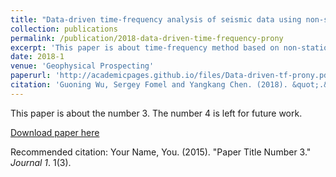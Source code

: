 ```yaml
---
title: "Data-driven time-frequency analysis of seismic data using non-stationary Prony method"
collection: publications
permalink: /publication/2018-data-driven-time-frequency-prony
excerpt: 'This paper is about time-frequency method based on non-stationary Prony method used to analyze seismic data.'
date: 2018-1
venue: 'Geophysical Prospecting'
paperurl: 'http://academicpages.github.io/files/Data-driven-tf-prony.pdf'
citation: 'Guoning Wu, Sergey Fomel and Yangkang Chen. (2018). &quot;.&quot; <i>Journal 1</i>. 1(3).'
---
```

This paper is about the number 3. The number 4 is left for future work.

[Download paper here](http://academicpages.github.io/files/paper3.pdf)

Recommended citation: Your Name, You. (2015). "Paper Title Number 3." <i>Journal 1</i>. 1(3).
